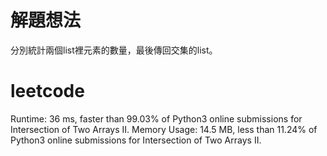 # 解題想法
分別統計兩個list裡元素的數量，最後傳回交集的list。

# leetcode
Runtime: 36 ms, faster than 99.03% of Python3 online submissions for Intersection of Two Arrays II.
Memory Usage: 14.5 MB, less than 11.24% of Python3 online submissions for Intersection of Two Arrays II.
